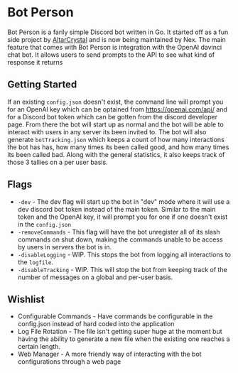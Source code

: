 # Bot Person
Bot Person is a farily simple Discord bot written in Go. It started off as a fun side project by [AltarCrystal](https://github.com/AltarCrystal) and is now being maintained by Nex. The main feature that comes with Bot Person is integration with the OpenAI davinci chat bot. It allows users to send prompts to the API to see what kind of response it returns

## Getting Started
If an existing `config.json` doesn't exist, the command line will prompt you for an OpenAI key which can be optained from https://openai.com/api/ and for a Discord bot token which can be gotten from the discord developer page. From there the bot will start up as normal and the bot will be able to interact with users in any server its been invited to. The bot will also generate `botTracking.json` which keeps a count of how many interactions the bot has has, how many times its been called good, and how many times its been called bad. Along with the general statistics, it also keeps track of those 3 tallies on a per user basis.

## Flags
- `-dev` - The dev flag will start up the bot in "dev" mode where it will use a dev discord bot token instead of the main token. Similar to the main token and the OpenAI key, it will prompt you for one if one doesn't exist in the `config.json`
- `-removeCommands` - This flag will have the bot unregister all of its slash commands on shut down, making the commands unable to be access by users in servers the bot is in.
- `-disableLogging` - WIP. This stops the bot from logging all interactions to the `logfile`.
- `-disableTracking` - WIP. This will stop the bot from keeping track of the number of messages on a global and per-user basis.

## Wishlist
- Configurable Commands - Have commands be configurable in the config.json instead of hard coded into the application
- Log File Rotation - The file isn't getting super huge at the moment but having the ability to generate a new file when the existing one reaches a certain length.
- Web Manager - A more friendly way of interacting with the bot configurations through a web page
